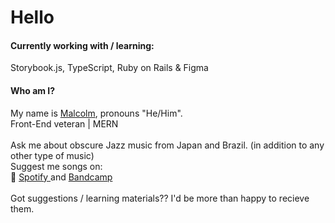 <h1>Hello</h1>
<h4>Currently working with / learning: </h4>

Storybook.js, TypeScript, Ruby on Rails & Figma<br>

<h4>Who am I?</h4>
My name is <a href="https://malcolmpeterson.com" target="_blank" rel="noreferrer noopener">Malcolm</a>, pronouns "He/Him".<br />
Front-End veteran | MERN <br /><br />
Ask me about obscure Jazz music from Japan and Brazil. (in addition to any other type of music) <br> Suggest me songs on:<br> 
&#x1F3B5; 
<a href="https://open.spotify.com/user/21orpvez77xihrts4akcdauui?si=1rKYLyRURKaXVc2Ph71nCg" target="_blank" rel="noreferrer noopener"> Spotify </a> and <a href = "https://bandcamp.com/shoredontfloat" target="_blank" rel="noreferrer noopener"> Bandcamp </a><br><br>
Got suggestions / learning materials?? I'd be more than happy to recieve them. 
